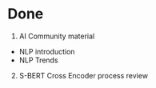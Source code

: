 # Done

1. AI Community material
- NLP introduction
- NLP Trends

2. S-BERT Cross Encoder process review
